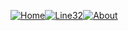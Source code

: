 [![Home](https://github.com/luismbarroso/Documentation_Luban/blob/main/Grafcets/32_Manual/Navbar/Home_CB.png)](#Home)[![Line32](https://github.com/luismbarroso/Documentation_Luban/blob/main/Grafcets/32_Manual/Navbar/Line32_CB.png)](#Line32)[![About](https://github.com/luismbarroso/Documentation_Luban/blob/main/Grafcets/32_Manual/Navbar/About_CB.png)](#About)
